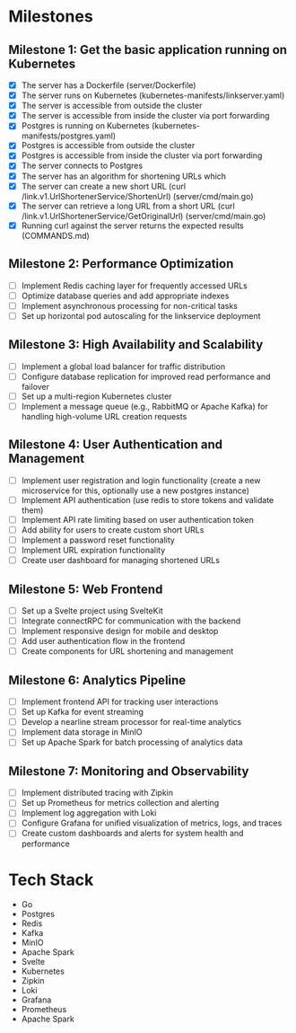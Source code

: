 # Milestones

## Milestone 1: Get the basic application running on Kubernetes
- [x] The server has a Dockerfile (server/Dockerfile)
- [x] The server runs on Kubernetes (kubernetes-manifests/linkserver.yaml)
- [x] The server is accessible from outside the cluster
- [x] The server is accessible from inside the cluster via port forwarding
- [x] Postgres is running on Kubernetes (kubernetes-manifests/postgres.yaml)
- [x] Postgres is accessible from outside the cluster
- [x] Postgres is accessible from inside the cluster via port forwarding
- [x] The server connects to Postgres
- [x] The server has an algorithm for shortening URLs which
- [x] The server can create a new short URL (curl /link.v1.UrlShortenerService/ShortenUrl) (server/cmd/main.go)
- [x] The server can retrieve a long URL from a short URL (curl /link.v1.UrlShortenerService/GetOriginalUrl) (server/cmd/main.go)
- [x] Running curl against the server returns the expected results (COMMANDS.md)

## Milestone 2: Performance Optimization
- [ ] Implement Redis caching layer for frequently accessed URLs
- [ ] Optimize database queries and add appropriate indexes
- [ ] Implement asynchronous processing for non-critical tasks
- [ ] Set up horizontal pod autoscaling for the linkservice deployment

## Milestone 3: High Availability and Scalability
- [ ] Implement a global load balancer for traffic distribution
- [ ] Configure database replication for improved read performance and failover
- [ ] Set up a multi-region Kubernetes cluster
- [ ] Implement a message queue (e.g., RabbitMQ or Apache Kafka) for handling high-volume URL creation requests

## Milestone 4: User Authentication and Management
- [ ] Implement user registration and login functionality (create a new microservice for this, optionally use a new postgres instance)
- [ ] Implement API authentication (use redis to store tokens and validate them)
- [ ] Implement API rate limiting based on user authentication token 
- [ ] Add ability for users to create custom short URLs
- [ ] Implement a password reset functionality
- [ ] Implement URL expiration functionality
- [ ] Create user dashboard for managing shortened URLs

## Milestone 5: Web Frontend
- [ ] Set up a Svelte project using SvelteKit
- [ ] Integrate connectRPC for communication with the backend
- [ ] Implement responsive design for mobile and desktop
- [ ] Add user authentication flow in the frontend
- [ ] Create components for URL shortening and management

## Milestone 6: Analytics Pipeline
- [ ] Implement frontend API for tracking user interactions
- [ ] Set up Kafka for event streaming
- [ ] Develop a nearline stream processor for real-time analytics
- [ ] Implement data storage in MinIO
- [ ] Set up Apache Spark for batch processing of analytics data

## Milestone 7: Monitoring and Observability
- [ ] Implement distributed tracing with Zipkin
- [ ] Set up Prometheus for metrics collection and alerting
- [ ] Implement log aggregation with Loki
- [ ] Configure Grafana for unified visualization of metrics, logs, and traces
- [ ] Create custom dashboards and alerts for system health and performance

# Tech Stack

- Go
- Postgres
- Redis
- Kafka
- MinIO
- Apache Spark
- Svelte
- Kubernetes
- Zipkin
- Loki
- Grafana
- Prometheus
- Apache Spark